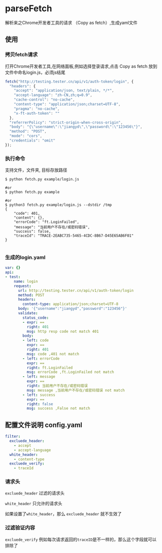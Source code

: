 # parseFetch
解析来之Chrome开发者工具的请求 （Copy as fetch）,生成yaml文件


## 使用
### 拷贝fetch请求 
打开Chrome开发者工具,在网络面板,例如选择登录请求,点击 Copy as fetch 放到文件中命名login.js，必须js结尾
```javascript
fetch("http://testing.tester.cn/api/v1/auth-token/login", {
  "headers": {
    "accept": "application/json, text/plain, */*",
    "accept-language": "zh-CN,zh;q=0.9",
    "cache-control": "no-cache",
    "content-type": "application/json;charset=UTF-8",
    "pragma": "no-cache",
    "x-ft-auth-token": ""
  },
  "referrerPolicy": "strict-origin-when-cross-origin",
  "body": "{\"username\":\"jiangyd\",\"password\":\"123456\"}",
  "method": "POST",
  "mode": "cors",
  "credentials": "omit"
});
```


### 执行命令

支持文件，文件夹, 目标存放路径
```text
$ python fetch.py example/login.js

#or
$ python fetch.py example

#or
$ python3 fetch.py example/login.js --dstdir /tmp
{
    "code": 401,
    "content": {},
    "errorCode": "ft.LoginFailed",
    "message": "当前用户不存在/或密码错误",
    "success": false,
    "traceId": "TRACE-2EABC735-5465-4CDC-8B67-D45E65AB6F01"
}


```


### 生成的login.yaml

```yaml
var: {}
api:
- test:
    name: login
    request:
      url: http://testing.tester.cn/api/v1/auth-token/login
      method: POST
      headers:
        content-type: application/json;charset=UTF-8
      body: '{"username":"jiangyd","password":"123456"}'
      validate:
        status_code:
        - expr: ==
          right: 401
          msg: http resp code not match 401
        body:
        - left: code
          expr: ==
          right: 401
          msg: code ,401 not match
        - left: errorCode
          expr: ==
          right: ft.LoginFailed
          msg: errorCode ,ft.LoginFailed not match
        - left: message
          expr: ==
          right: 当前用户不存在/或密码错误
          msg: message ,当前用户不存在/或密码错误 not match
        - left: success
          expr: ==
          right: false
          msg: success ,False not match

```

## 配置文件说明 config.yaml

```yaml
filter:
  excluede_header:
    - accept
    - accept-language
  white_header:
    - content-type
  excluede_verify:
    - traceId
```

### 请求头
`excluede_header` 过滤的请求头

`white_header` 只允许的请求头

如果设置了`white_header`，那么 `excluede_header` 就不生效了

### 过滤验证内容

`excluede_verify` 例如每次请求返回的`traceID`是不一样的，那么这个字段就可以排除了